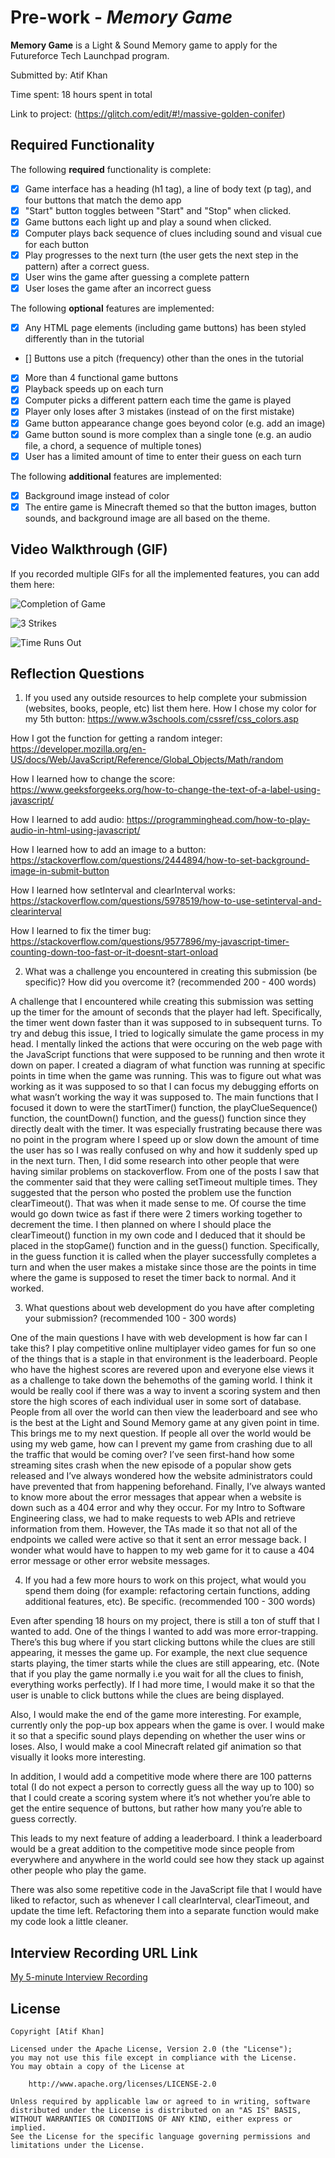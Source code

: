 # Pre-work - *Memory Game*

**Memory Game** is a Light & Sound Memory game to apply for the Futureforce Tech Launchpad program.

Submitted by: Atif Khan

Time spent: 18 hours spent in total

Link to project: (https://glitch.com/edit/#!/massive-golden-conifer)

## Required Functionality

The following **required** functionality is complete:

* [x] Game interface has a heading (h1 tag), a line of body text (p tag), and four buttons that match the demo app
* [x] "Start" button toggles between "Start" and "Stop" when clicked. 
* [x] Game buttons each light up and play a sound when clicked. 
* [x] Computer plays back sequence of clues including sound and visual cue for each button
* [x] Play progresses to the next turn (the user gets the next step in the pattern) after a correct guess. 
* [x] User wins the game after guessing a complete pattern
* [x] User loses the game after an incorrect guess

The following **optional** features are implemented:

* [x] Any HTML page elements (including game buttons) has been styled differently than in the tutorial
* [] Buttons use a pitch (frequency) other than the ones in the tutorial
* [x] More than 4 functional game buttons
* [x] Playback speeds up on each turn
* [x] Computer picks a different pattern each time the game is played
* [x] Player only loses after 3 mistakes (instead of on the first mistake)
* [x] Game button appearance change goes beyond color (e.g. add an image)
* [x] Game button sound is more complex than a single tone (e.g. an audio file, a chord, a sequence of multiple tones)
* [x] User has a limited amount of time to enter their guess on each turn

The following **additional** features are implemented:

- [x] Background image instead of color
- [x] The entire game is Minecraft themed so that the button images, button sounds, and background image are all based on the theme. 

## Video Walkthrough (GIF)

If you recorded multiple GIFs for all the implemented features, you can add them here:

![Completion of Game](https://user-images.githubusercontent.com/77818374/160889546-98039f5e-5204-41d3-9e66-25692ee373c4.gif)

![3 Strikes](https://user-images.githubusercontent.com/77818374/160900410-238569ec-711b-4ce8-a4be-0d4a6bceb05e.gif)

![Time Runs Out](https://user-images.githubusercontent.com/77818374/160902087-01d39702-f8a6-4b41-89a3-eb8fd98907bb.gif)

## Reflection Questions
1. If you used any outside resources to help complete your submission (websites, books, people, etc) list them here. 
How I chose my color for my 5th button: https://www.w3schools.com/cssref/css_colors.asp

How I got the function for getting a random integer: https://developer.mozilla.org/en-US/docs/Web/JavaScript/Reference/Global_Objects/Math/random

How I learned how to change the score: https://www.geeksforgeeks.org/how-to-change-the-text-of-a-label-using-javascript/

How I learned to add audio: https://programminghead.com/how-to-play-audio-in-html-using-javascript/

How I learned how to add an image to a button: https://stackoverflow.com/questions/2444894/how-to-set-background-image-in-submit-button

How I learned how setInterval and clearInterval works: https://stackoverflow.com/questions/5978519/how-to-use-setinterval-and-clearinterval

How I learned to fix the timer bug: https://stackoverflow.com/questions/9577896/my-javascript-timer-counting-down-too-fast-or-it-doesnt-start-onload

2. What was a challenge you encountered in creating this submission (be specific)? How did you overcome it? (recommended 200 - 400 words) 

  A challenge that I encountered while creating this submission was setting up the timer for the amount of seconds that the player had left. Specifically, the timer went down faster than it was supposed to in subsequent turns. To try and debug this issue, I tried to logically simulate the game process in my head. I mentally linked the actions that were occuring on the web page with the JavaScript functions that were supposed to be running and then wrote it down on paper. I created a diagram of what function was running at specific points in time when the game was running. This was to figure out what was working as it was supposed to so that I can focus my debugging efforts on what wasn’t working the way it was supposed to. The main functions that I focused it down to were the startTimer() function, the playClueSequence() function, the countDown() function, and the guess() function since they directly dealt with the timer. It was especially frustrating because there was no point in the program where I speed up or slow down the amount of time the user has so I was really confused on why and how it suddenly sped up in the next turn. Then, I did some research into other people that were having similar problems on stackoverflow. From one of the posts I saw that the commenter said that they were calling setTimeout multiple times. They suggested that the person who posted the problem use the function clearTimeout(). That was when it made sense to me. Of course the time would go down twice as fast if there were 2 timers working together to decrement the time. I then planned on where I should place the clearTimeout() function in my own code and I deduced that it should be placed in the stopGame() function and in the guess() function. Specifically, in the guess function it is called when the player successfully completes a turn and when the user makes a mistake since those are the points in time where the game is supposed to reset the timer back to normal. And it worked.
	


3. What questions about web development do you have after completing your submission? (recommended 100 - 300 words) 

  One of the main questions I have with web development is how far can I take this? I play competitive online multiplayer video games for fun so one of the things that is a staple in that environment is the leaderboard. People who have the highest scores are revered upon and everyone else views it as a challenge to take down the behemoths of the gaming world. I think it would be really cool if there was a way to invent a scoring system and then store the high scores of each individual user in some sort of database. People from all over the world can then view the leaderboard and see who is the best at the Light and Sound Memory game at any given point in time. This brings me to my next question. If people all over the world would be using my web game, how can I prevent my game from crashing due to all the traffic that would be coming over? I’ve seen first-hand how some streaming sites crash when the new episode of a popular show gets released and I’ve always wondered how the website administrators could have prevented that from happening beforehand. Finally, I’ve always wanted to know more about the error messages that appear when a website is down such as a 404 error and why they occur. For my Intro to Software Engineering class, we had to make requests to web APIs and retrieve information from them. However, the TAs made it so that not all of the endpoints we called were active so that it sent an error message back. I wonder what would have to happen to my web game for it to cause a 404 error message or other error website messages.

4. If you had a few more hours to work on this project, what would you spend them doing (for example: refactoring certain functions, adding additional features, etc). Be specific. (recommended 100 - 300 words) 

  Even after spending 18 hours on my project, there is still a ton of stuff that I wanted to add. One of the things I wanted to add was more error-trapping. There’s this bug where if you start clicking buttons while the clues are still appearing, it messes the game up. For example, the next clue sequence starts playing, the timer starts while the clues are still appearing, etc. (Note that if you play the game normally i.e you wait for all the clues to finish, everything works perfectly). If I had more time, I would make it so that the user is unable to click buttons while the clues are being displayed.

Also, I would make the end of the game more interesting. For example, currently only the pop-up box appears when the game is over. I would make it so that a specific sound plays depending on whether the user wins or loses. Also, I would make a cool Minecraft related gif animation so that visually it looks more interesting.

In addition, I would add a competitive mode where there are 100 patterns total (I do not expect a person to correctly guess all the way up to 100) so that I could create a scoring system where it’s not whether you’re able to get the entire sequence of buttons, but rather how many you’re able to guess correctly.

This leads to my next feature of adding a leaderboard. I think a leaderboard would be a great addition to the competitive mode since people from everywhere and anywhere in the world could see how they stack up against other people who play the game.

There was also some repetitive code in the JavaScript file that I would have liked to refactor, such as whenever I call clearInterval, clearTimeout, and update the time left. Refactoring them into a separate function would make my code look a little cleaner.


## Interview Recording URL Link

[My 5-minute Interview Recording](your-link-here)


## License

    Copyright [Atif Khan]

    Licensed under the Apache License, Version 2.0 (the "License");
    you may not use this file except in compliance with the License.
    You may obtain a copy of the License at

        http://www.apache.org/licenses/LICENSE-2.0

    Unless required by applicable law or agreed to in writing, software
    distributed under the License is distributed on an "AS IS" BASIS,
    WITHOUT WARRANTIES OR CONDITIONS OF ANY KIND, either express or implied.
    See the License for the specific language governing permissions and
    limitations under the License.
